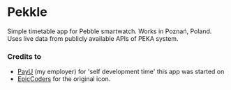 # Pekkle
Simple timetable app for Pebble smartwatch. Works in Poznań, Poland. Uses live data from publicly available APIs of PEKA system.


### Credits to
* [PayU](https://payu.pl) (my employer) for 'self development time' this app was started on
* [EpicCoders](http://www.flaticon.com/authors/epiccoders) for the original icon.
